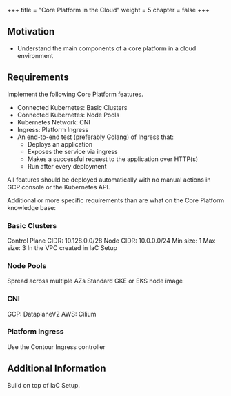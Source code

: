 +++
title = "Core Platform in the Cloud"
weight = 5
chapter = false
+++

##  Motivation

* Understand the main components of a core platform in a cloud environment

## Requirements

Implement the following Core Platform features.

* Connected Kubernetes: Basic Clusters
* Connected Kubernetes: Node Pools
* Kubernetes Network: CNI
* Ingress: Platform Ingress
* An end-to-end test (preferably Golang) of Ingress that:
  * Deploys an application
  * Exposes the service via ingress
  * Makes a successful request to the application over HTTP(s)
  * Run after every deployment

All features should be deployed automatically with no manual actions in GCP console or the Kubernetes API.

Additional or more specific requirements than are what on the Core Platform knowledge base:

### Basic Clusters

Control Plane CIDR: 10.128.0.0/28
Node CIDR: 10.0.0.0/24
Min size: 1
Max size: 3
In the VPC created in IaC Setup

### Node Pools

Spread across multiple AZs
Standard GKE or EKS node image

###  CNI

GCP: DataplaneV2
AWS: Cilium

### Platform Ingress

Use the Contour Ingress controller

## Additional Information

Build on top of IaC Setup.
